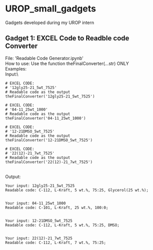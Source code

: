 # UROP_small_gadgets
Gadgets developed during my UROP intern

## Gadget 1: EXCEL Code to Readble code Converter
File: 'Readable Code Generator.ipynb'\
How to use: Use the function theFinalConverter(...str) ONLY\
Examples:\
Input:\
```
# EXCEL CODE:
# '12gly25-21_5wt_7525'
# Readable code as the output
theFinalConverter('12gly25-21_5wt_7525')

# EXCEL CODE:
# '04-11_25wt_1000'
# Readable code as the output
theFinalConverter('04-11_25wt_1000')

# EXCEL CODE:
# '12-21DMSO_5wt_7525'
# Readable code as the output
theFinalConverter('12-21DMSO_5wt_7525')

# EXCEL CODE:
# '22(12)-21_7wt_7525'
# Readable code as the output
theFinalConverter('22(12)-21_7wt_7525')
```
\
Output:
```
Your input: 12gly25-21_5wt_7525
Readable code: C-112, L-Kraft, 5 wt.%, 75:25, Glycerol(25 wt.%);


Your input: 04-11_25wt_1000
Readable code: C-101, L-Kraft, 25 wt.%, 100:0;


Your input: 12-21DMSO_5wt_7525
Readable code: C-112, L-Kraft, 5 wt.%, 75:25, DMSO;


Your input: 22(12)-21_7wt_7525
Readable code: C-112, L-Kraft, 7 wt.%, 75:25;
```
